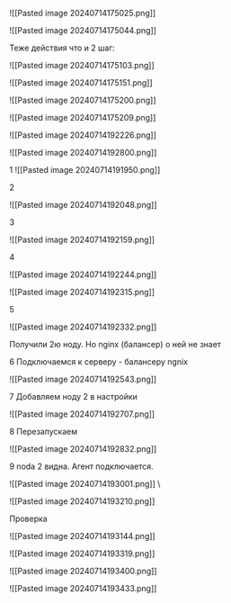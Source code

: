 


![[Pasted image 20240714175025.png]]




![[Pasted image 20240714175044.png]]




Теже действия что и 2 шаг:

![[Pasted image 20240714175103.png]]




![[Pasted image 20240714175151.png]]


![[Pasted image 20240714175200.png]]



![[Pasted image 20240714175209.png]]




![[Pasted image 20240714192226.png]]



![[Pasted image 20240714192800.png]]



1
![[Pasted image 20240714191950.png]]

2

![[Pasted image 20240714192048.png]]



3


![[Pasted image 20240714192159.png]]




4

![[Pasted image 20240714192244.png]]


![[Pasted image 20240714192315.png]]


5

![[Pasted image 20240714192332.png]]


Получили 2ю ноду. Но nginx (балансер) о ней не знает

6 Подключаемся к серверу - балансеру ngnix


![[Pasted image 20240714192543.png]]

7 Добавляем ноду 2 в настройки 

![[Pasted image 20240714192707.png]]



8 Перезапускаем

![[Pasted image 20240714192832.png]]

9 noda 2 видна. Агент подключается.

 ![[Pasted image 20240714193001.png]]
 \

![[Pasted image 20240714193210.png]]


Проверка



![[Pasted image 20240714193144.png]]



![[Pasted image 20240714193319.png]]


![[Pasted image 20240714193400.png]]



![[Pasted image 20240714193433.png]]